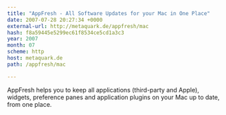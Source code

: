 ```yaml
---
title: "AppFresh - All Software Updates for your Mac in One Place"
date: 2007-07-28 20:27:34 +0000
external-url: http://metaquark.de/appfresh/mac
hash: f8a59445e5299ec61f8534ce5cd1a3c3
year: 2007
month: 07
scheme: http
host: metaquark.de
path: /appfresh/mac

---
```


AppFresh helps you to keep all applications (third-party and Apple), widgets, preference panes and application plugins on your Mac up to date, from one place.
